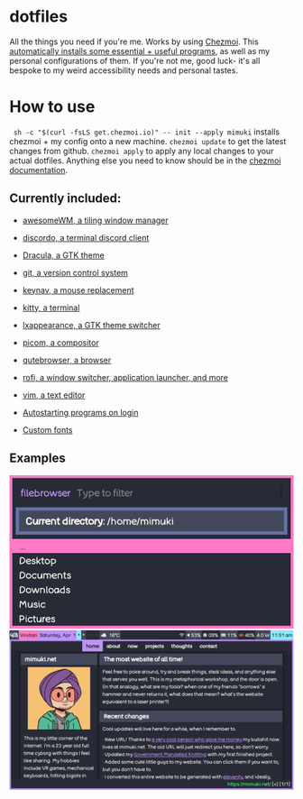 # dotfiles
All the things you need if you're me. Works by using [Chezmoi](https://github.com/twpayne/chezmoi). This [automatically installs some essential + useful programs](https://github.com/mimuki/dotfiles/blob/main/run_onchange_install-packages.sh), as well as my personal configurations of them. If you're not me, good luck- it's all bespoke to my weird accessibility needs and personal tastes.

# How to use
` sh -c "$(curl -fsLS get.chezmoi.io)" -- init --apply mimuki` installs chezmoi + my config onto a new machine. `chezmoi update` to get the latest changes from github. `chezmoi apply` to apply any local changes to your actual dotfiles. Anything else you need to know should be in the [chezmoi documentation](https://www.chezmoi.io/quick-start/#next-steps).

## Currently included:
- [awesomeWM, a tiling window manager](https://github.com/awesomeWM/awesome)
- [discordo, a terminal discord client](https://github.com/ayn2op/discordo)
- [Dracula, a GTK theme](https://github.com/dracula/gtk)
- [git, a version control system](https://github.com/git/git)
- [keynav, a mouse replacement](https://github.com/jordansissel/keynav)
- [kitty, a terminal](https://github.com/kovidgoyal/kitty)
- [lxappearance, a GTK theme switcher](https://github.com/lxde/lxappearance)
- [picom, a compositor](https://github.com/yshui/picom)
- [qutebrowser, a browser](https://github.com/qutebrowser/qutebrowser)
- [rofi, a window switcher, application launcher, and more](https://github.com/davatorium/rofi)
- [vim, a text editor](https://github.com/vim/vim)

- [Autostarting programs on login](https://github.com/mimuki/dotfiles/blob/main/dot_xprofile.tmpl)
- [Custom fonts](https://github.com/mimuki/dotfiles/tree/main/dot_fonts)

## Examples
![rofi_filebrowser](./examples/rofi_filebrowser.png)
![awesome_qutebrowser](./examples/awesome_qutebrowser.png)
